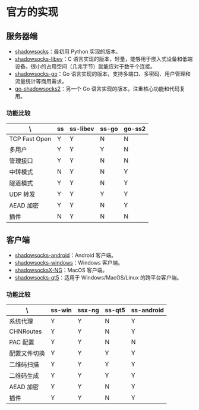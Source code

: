 
# 官方的实现

## 服务器端

- [shadowsocks](https://github.com/shadowsocks/shadowsocks)：最初用 Python 实现的版本。
- [shadowsocks-libev](https://github.com/shadowsocks/shadowsocks-libev)：C 语言实现的版本，轻量，能够用于嵌入式设备和低端设备。很小的占用空间（几兆字节）就能应对于数千个连接。
- [shadowsocks-go](https://github.com/shadowsocks/shadowsocks-go)：Go 语言实现的版本，支持多端口、多密码、用户管理和流量统计等商用需求。
- [go-shadowsocks2](https://github.com/shadowsocks/go-shadowsocks2)：另一个 Go 语言实现的版本，注重核心功能和代码复用。

### 功能比较

 \ | ss  | ss-libev | ss-go | go-ss2
-- | --- | -------- | ----- | ------
TCP Fast Open | Y | Y | N | N
多用户 | Y | Y | Y | N
管理接口 | Y | Y | N | N
中转模式 | N | Y | N | Y
隧道模式 | Y | Y | N | Y
UDP 转发 | Y | Y | Y | Y
AEAD 加密 | Y | Y | N | Y
插件 | N | Y | N | N

## 客户端

- [shadowsocks-android](https://github.com/shadowsocks/shadowsocks-android)：Android 客户端。
- [shadowsocks-windows](https://github.com/shadowsocks/shadowsocks-csharp)：Windows 客户端。
- [shadowsocksX-NG](https://github.com/shadowsocks/ShadowsocksX-NG)：MacOS 客户端。
- [shadowsocks-qt5](https://github.com/shadowsocks/shadowsocks-qt5)：适用于 Windows/MacOS/Linux 的跨平台客户端。

### 功能比较

 \ | ss-win | ssx-ng | ss-qt5 | ss-android
-- | ------ | ------ | ------ | ----------
系统代理 | Y | Y | N | Y
CHNRoutes | Y | Y | N | Y
PAC 配置 | Y | Y | N | N
配置文件切换 | Y | Y | Y | Y
二维码扫描 | Y | Y | Y | Y
二维码生成 | Y | Y | Y | Y
AEAD 加密 | Y | Y | N | Y
插件 | Y | Y | N | Y

